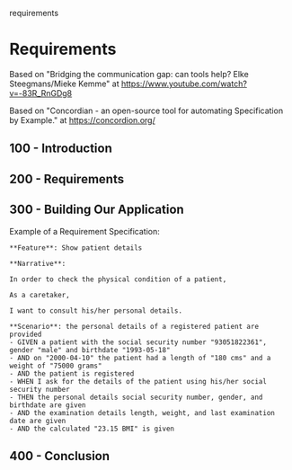 requirements
# Requirements

Based on "Bridging the communication gap: can tools help? Elke Steegmans/Mieke Kemme" at https://www.youtube.com/watch?v=-83R_RnGDg8

Based on "Concordian - an open-source tool for automating Specification by Example." at https://concordion.org/

## 100 - Introduction

## 200 - Requirements

## 300 - Building Our Application

Example of a Requirement Specification:

```
**Feature**: Show patient details

**Narrative**:

In order to check the physical condition of a patient,

As a caretaker,

I want to consult his/her personal details.

**Scenario**: the personal details of a registered patient are provided
- GIVEN a patient with the social security number "93051822361", gender "male" and birthdate "1993-05-18"
- AND on "2000-04-10" the patient had a length of "180 cms" and a weight of "75000 grams"
- AND the patient is registered
- WHEN I ask for the details of the patient using his/her social security number
- THEN the personal details social security number, gender, and birthdate are given
- AND the examination details length, weight, and last examination date are given
- AND the calculated "23.15 BMI" is given
```

## 400 - Conclusion

